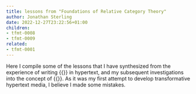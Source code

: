 ```yaml
---
title: lessons from "Foundations of Relative Category Theory"
author: Jonathan Sterling
date: 2022-12-27T23:22:56+01:00
children:
- tfmt-0008
- tfmt-0009
related:
- tfmt-0001
---
```


Here I compile some of the lessons that I have synthesized from the experience of writing {{<cref frct-003I>}} in hypertext, and my subsequent investigations into the concept of {{<cref tfmt-0003>}}. As it was my first attempt to develop transformative hypertext media, I believe I made some mistakes.
